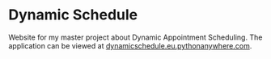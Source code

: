 # Dynamic Schedule
Website for my master project about Dynamic Appointment Scheduling. The application can be viewed at [dynamicschedule.eu.pythonanywhere.com](https://dynamicschedule.eu.pythonanywhere.com/).

